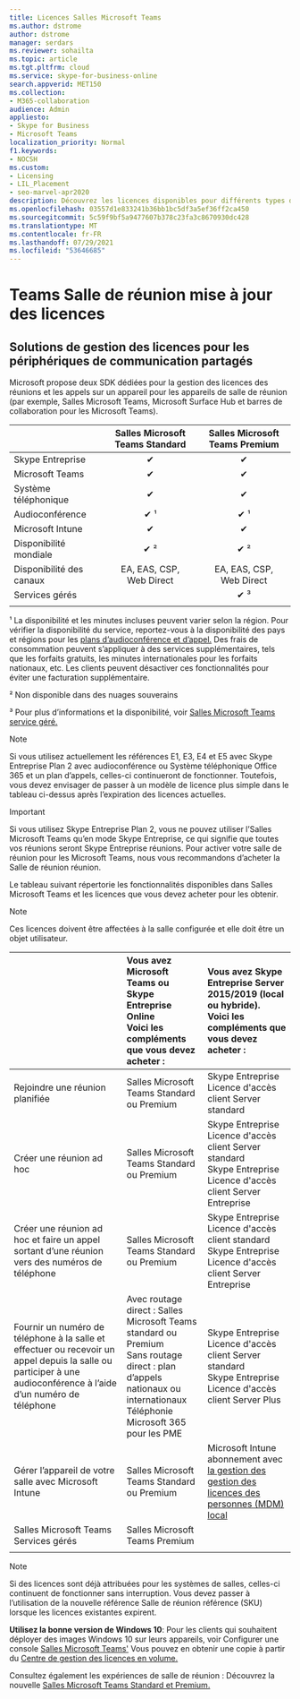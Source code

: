 ```yaml
---
title: Licences Salles Microsoft Teams
ms.author: dstrome
author: dstrome
manager: serdars
ms.reviewer: sohailta
ms.topic: article
ms.tgt.pltfrm: cloud
ms.service: skype-for-business-online
search.appverid: MET150
ms.collection:
- M365-collaboration
audience: Admin
appliesto:
- Skype for Business
- Microsoft Teams
localization_priority: Normal
f1.keywords:
- NOCSH
ms.custom:
- Licensing
- LIL_Placement
- seo-marvel-apr2020
description: Découvrez les licences disponibles pour différents types d’appels et fonctionnalités de réunion dans Salles Microsoft Teams.
ms.openlocfilehash: 03557d1e833241b36bb1bc5df3a5ef36ff2ca450
ms.sourcegitcommit: 5c59f9bf5a9477607b378c23fa3c8670930dc428
ms.translationtype: MT
ms.contentlocale: fr-FR
ms.lasthandoff: 07/29/2021
ms.locfileid: "53646685"
---
```

# <a name="teams-meeting-room-licensing-update"></a>Teams Salle de réunion mise à jour des licences

## <a name="licensing-solutions-for-shared-communication-devices"></a>Solutions de gestion des licences pour les périphériques de communication partagés

Microsoft propose deux SDK dédiées pour la gestion des licences des réunions et les appels sur un appareil pour les appareils de salle de réunion (par exemple, Salles Microsoft Teams, Microsoft Surface Hub et barres de collaboration pour les Microsoft Teams).

|&nbsp;|Salles Microsoft Teams Standard |Salles Microsoft Teams Premium |
|:--- |:---: |:---: |
|Skype Entreprise |&#x2714;| &#x2714;|
|Microsoft Teams|  &#x2714;|  &#x2714;|
|Système téléphonique|  &#x2714;|  &#x2714;|
|Audioconférence|&#x2714; &sup1;|&#x2714; &sup1;|
|Microsoft Intune|&#x2714;|&#x2714;|  
|Disponibilité mondiale | &#x2714; &sup2;| &#x2714; &sup2;|
|Disponibilité des canaux | EA, EAS, CSP, <br/>Web Direct | EA, EAS, CSP, <br/>Web Direct |
|Services gérés | | &#x2714; &sup3;|
| | | |

&sup1; La disponibilité et les minutes incluses peuvent varier selon la région. Pour vérifier la disponibilité du service, reportez-vous à la disponibilité des pays et régions pour les [plans d’audioconférence et d’appel.](/microsoftteams/country-and-region-availability-for-audio-conferencing-and-calling-plans) Des frais de consommation peuvent s’appliquer à des services supplémentaires, tels que les forfaits gratuits, les minutes internationales pour les forfaits nationaux, etc. Les clients peuvent désactiver ces fonctionnalités pour éviter une facturation supplémentaire.  

&sup2; Non disponible dans des nuages souverains  

&sup3; Pour plus d’informations et la disponibilité, voir [Salles Microsoft Teams service géré.](microsoft-teams-rooms-premium.md)

> [!NOTE]
> Si vous utilisez actuellement les références E1, E3, E4 et E5 avec Skype Entreprise Plan 2 avec audioconférence ou Système téléphonique Office 365 et un plan d’appels, celles-ci continueront de fonctionner. Toutefois, vous devez envisager de passer à un modèle de licence plus simple dans le tableau ci-dessus après l’expiration des licences actuelles.

> [!IMPORTANT]
> Si vous utilisez Skype Entreprise Plan 2, vous ne pouvez utiliser l’Salles Microsoft Teams qu’en mode Skype Entreprise, ce qui signifie que toutes vos réunions seront Skype Entreprise réunions. Pour activer votre salle de réunion pour les Microsoft Teams, nous vous recommandons d’acheter la Salle de réunion réunion. 

Le tableau suivant répertorie les fonctionnalités disponibles dans Salles Microsoft Teams et les licences que vous devez acheter pour les obtenir.
  
> [!NOTE]
> Ces licences doivent être affectées à la salle configurée et elle doit être un objet utilisateur.

| &nbsp; | Vous avez Microsoft Teams ou Skype Entreprise Online <br/> Voici les compléments que vous devez acheter :   |Vous avez Skype Entreprise Server 2015/2019 (local ou hybride). <br/> Voici les compléments que vous devez acheter :|
|:-----|:-----|:-----|
|Rejoindre une réunion planifiée  | Salles Microsoft Teams Standard ou Premium  |Skype Entreprise Licence d'accès client Server standard  |
|Créer une réunion ad hoc | Salles Microsoft Teams Standard ou Premium  |Skype Entreprise Licence d'accès client Server standard  <br/> Skype Entreprise Licence d'accès client Server Entreprise|
|Créer une réunion ad hoc et faire un appel sortant d’une réunion vers des numéros de téléphone |  Salles Microsoft Teams Standard ou Premium |Skype Entreprise Licence d'accès client standard  <br/> Skype Entreprise Licence d'accès client Server Entreprise|
|Fournir un numéro de téléphone à la salle et effectuer ou recevoir un appel depuis la salle ou participer à une audioconférence à l’aide d’un numéro de téléphone  | Avec routage direct : Salles Microsoft Teams standard ou Premium<br/>Sans routage direct : plan d’appels nationaux ou internationaux<br/>Téléphonie Microsoft 365 pour les PME  |Skype Entreprise Licence d'accès client Server standard  <br/> Skype Entreprise Licence d'accès client Server Plus  |
|Gérer l’appareil de votre salle avec Microsoft Intune |Salles Microsoft Teams Standard ou Premium  |Microsoft Intune abonnement avec [la gestion des gestion des licences des personnes (MDM) local](/configmgr/mdm/plan-design/plan-on-premises-mdm) |
|Salles Microsoft Teams Services gérés | Salles Microsoft Teams Premium ||
| |||

> [!NOTE]
> Si des licences sont déjà attribuées pour les systèmes de salles, celles-ci continuent de fonctionner sans interruption. Vous devez passer à l’utilisation de la nouvelle référence Salle de réunion référence (SKU) lorsque les licences existantes expirent.  

 **Utilisez la bonne version de Windows 10**: Pour les clients qui souhaitent déployer des images Windows 10 sur leurs appareils, voir Configurer une console [Salles Microsoft Teams'](./console.md) Vous pouvez en obtenir une copie à partir du [Centre de gestion des licences en volume.](https://www.microsoft.com/Licensing/servicecenter/) 
 
 Consultez également les expériences de salle de réunion : Découvrez la nouvelle [Salles Microsoft Teams Standard et Premium.](https://www.microsoft.com/microsoft-365/blog/2020/07/21/microsoft-teams-meetings-hybrid-workplace-options/)
